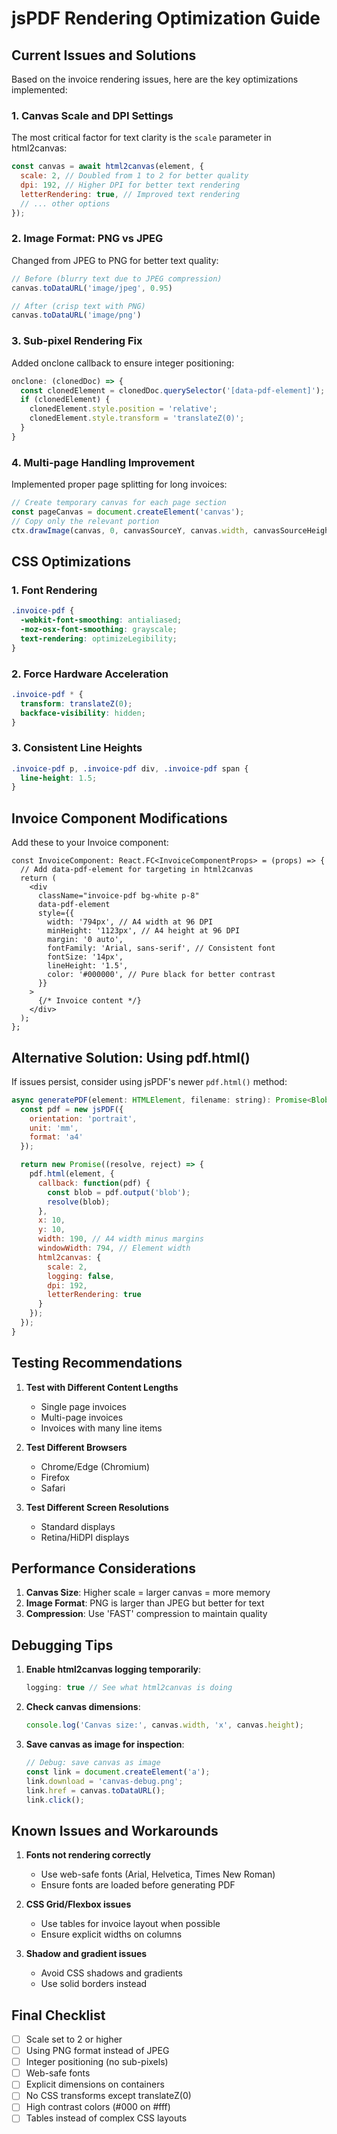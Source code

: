 # jsPDF Rendering Optimization Guide

## Current Issues and Solutions

Based on the invoice rendering issues, here are the key optimizations implemented:

### 1. **Canvas Scale and DPI Settings**

The most critical factor for text clarity is the `scale` parameter in html2canvas:

```javascript
const canvas = await html2canvas(element, {
  scale: 2, // Doubled from 1 to 2 for better quality
  dpi: 192, // Higher DPI for better text rendering
  letterRendering: true, // Improved text rendering
  // ... other options
});
```

### 2. **Image Format: PNG vs JPEG**

Changed from JPEG to PNG for better text quality:

```javascript
// Before (blurry text due to JPEG compression)
canvas.toDataURL('image/jpeg', 0.95)

// After (crisp text with PNG)
canvas.toDataURL('image/png')
```

### 3. **Sub-pixel Rendering Fix**

Added onclone callback to ensure integer positioning:

```javascript
onclone: (clonedDoc) => {
  const clonedElement = clonedDoc.querySelector('[data-pdf-element]');
  if (clonedElement) {
    clonedElement.style.position = 'relative';
    clonedElement.style.transform = 'translateZ(0)';
  }
}
```

### 4. **Multi-page Handling Improvement**

Implemented proper page splitting for long invoices:

```javascript
// Create temporary canvas for each page section
const pageCanvas = document.createElement('canvas');
// Copy only the relevant portion
ctx.drawImage(canvas, 0, canvasSourceY, canvas.width, canvasSourceHeight, ...);
```

## CSS Optimizations

### 1. **Font Rendering**

```css
.invoice-pdf {
  -webkit-font-smoothing: antialiased;
  -moz-osx-font-smoothing: grayscale;
  text-rendering: optimizeLegibility;
}
```

### 2. **Force Hardware Acceleration**

```css
.invoice-pdf * {
  transform: translateZ(0);
  backface-visibility: hidden;
}
```

### 3. **Consistent Line Heights**

```css
.invoice-pdf p, .invoice-pdf div, .invoice-pdf span {
  line-height: 1.5;
}
```

## Invoice Component Modifications

Add these to your Invoice component:

```tsx
const InvoiceComponent: React.FC<InvoiceComponentProps> = (props) => {
  // Add data-pdf-element for targeting in html2canvas
  return (
    <div 
      className="invoice-pdf bg-white p-8" 
      data-pdf-element
      style={{
        width: '794px', // A4 width at 96 DPI
        minHeight: '1123px', // A4 height at 96 DPI
        margin: '0 auto',
        fontFamily: 'Arial, sans-serif', // Consistent font
        fontSize: '14px',
        lineHeight: '1.5',
        color: '#000000', // Pure black for better contrast
      }}
    >
      {/* Invoice content */}
    </div>
  );
};
```

## Alternative Solution: Using pdf.html()

If issues persist, consider using jsPDF's newer `pdf.html()` method:

```javascript
async generatePDF(element: HTMLElement, filename: string): Promise<Blob> {
  const pdf = new jsPDF({
    orientation: 'portrait',
    unit: 'mm',
    format: 'a4'
  });

  return new Promise((resolve, reject) => {
    pdf.html(element, {
      callback: function(pdf) {
        const blob = pdf.output('blob');
        resolve(blob);
      },
      x: 10,
      y: 10,
      width: 190, // A4 width minus margins
      windowWidth: 794, // Element width
      html2canvas: {
        scale: 2,
        logging: false,
        dpi: 192,
        letterRendering: true
      }
    });
  });
}
```

## Testing Recommendations

1. **Test with Different Content Lengths**
   - Single page invoices
   - Multi-page invoices
   - Invoices with many line items

2. **Test Different Browsers**
   - Chrome/Edge (Chromium)
   - Firefox
   - Safari

3. **Test Different Screen Resolutions**
   - Standard displays
   - Retina/HiDPI displays

## Performance Considerations

1. **Canvas Size**: Higher scale = larger canvas = more memory
2. **Image Format**: PNG is larger than JPEG but better for text
3. **Compression**: Use 'FAST' compression to maintain quality

## Debugging Tips

1. **Enable html2canvas logging temporarily**:
   ```javascript
   logging: true // See what html2canvas is doing
   ```

2. **Check canvas dimensions**:
   ```javascript
   console.log('Canvas size:', canvas.width, 'x', canvas.height);
   ```

3. **Save canvas as image for inspection**:
   ```javascript
   // Debug: save canvas as image
   const link = document.createElement('a');
   link.download = 'canvas-debug.png';
   link.href = canvas.toDataURL();
   link.click();
   ```

## Known Issues and Workarounds

1. **Fonts not rendering correctly**
   - Use web-safe fonts (Arial, Helvetica, Times New Roman)
   - Ensure fonts are loaded before generating PDF

2. **CSS Grid/Flexbox issues**
   - Use tables for invoice layout when possible
   - Ensure explicit widths on columns

3. **Shadow and gradient issues**
   - Avoid CSS shadows and gradients
   - Use solid borders instead

## Final Checklist

- [ ] Scale set to 2 or higher
- [ ] Using PNG format instead of JPEG
- [ ] Integer positioning (no sub-pixels)
- [ ] Web-safe fonts
- [ ] Explicit dimensions on containers
- [ ] No CSS transforms except translateZ(0)
- [ ] High contrast colors (#000 on #fff)
- [ ] Tables instead of complex CSS layouts